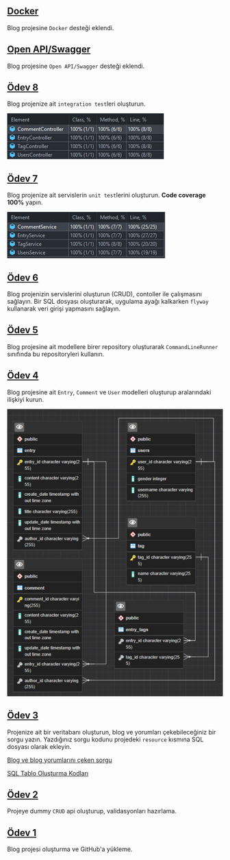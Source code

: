## [Docker](https://github.com/Folksdev-camp/folksdev-aoserdardemirkol/commit/4bbdf0fb7809a7410a808149b894cc3b58547287)

Blog projesine `Docker` desteği eklendi.

## [Open API/Swagger](https://github.com/Folksdev-camp/folksdev-aoserdardemirkol/commit/c72ff559c481bd27ba92ca1dad9122f83517e138)

Blog projesine `Open API/Swagger` desteği eklendi.

## [Ödev 8](https://github.com/Folksdev-camp/folksdev-aoserdardemirkol/commit/e3a4be4f42e6f2299fce5523be05c543b4d029a6)

Blog projenize ait `integration test`leri oluşturun.

[![](./img/Integration%20Test.png "FolksDev & Kod Gemisi")](https://github.com/aoserdardemirkol/)

## [Ödev 7](https://github.com/Folksdev-camp/folksdev-aoserdardemirkol/commit/98a4986be678a6f3dba0e001ed955466ac4af7f3)

Blog projenize ait servislerin `unit test`lerini oluşturun. **Code coverage 100%** yapın.

[![](./img/JUnit%20Test.png "FolksDev & Kod Gemisi")](https://github.com/aoserdardemirkol/)

## [Ödev 6](https://github.com/Folksdev-camp/folksdev-aoserdardemirkol/commit/5e28fd9c04b26a9ad1f426627156d173fa4694fb)

Blog projenizin servislerini oluşturun (CRUD), contoller ile çalışmasını sağlayın. Bir SQL dosyası oluşturarak, uygulama
ayağı kalkarken `flyway` kullanarak veri girişi yapmasını sağlayın.

## [Ödev 5](https://github.com/Folksdev-camp/folksdev-aoserdardemirkol/commit/5e2569654cc36a518e7e12748665a4f75f7c1743)

Blog projesine ait modellere birer repository oluşturarak `CommandLineRunner` sınıfında bu repositoryleri kullanın.

## [Ödev 4](https://github.com/Folksdev-camp/folksdev-aoserdardemirkol/commit/c2238f3219a9e3b2824006ad7534268072f65652)

Blog projesine ait `Entry`, `Comment` ve `User` modelleri oluşturup aralarındaki ilişkiyi kurun.

[![](./img/ERD.png "Odev 4 DB İlişki Diagramı")](https://github.com/aoserdardemirkol/)

## [Ödev 3](https://github.com/Folksdev-camp/folksdev-aoserdardemirkol/commit/7ab529f3ef4fe0c3b5c27c857994ca9d6d0f9d27)

Projenize ait bir veritabanı oluşturun, blog ve yorumları çekebileceğiniz bir sorgu yazın. Yazdığınız sorgu kodunu
projedeki `resource` kısmına SQL dosyası olarak ekleyin.

[Blog ve blog yorumlarını çeken sorgu](https://github.com/Folksdev-camp/folksdev-aoserdardemirkol/blob/main/src/main/resources/odev3_dbDump.sql)

[SQL Tablo Oluşturma Kodları](https://github.com/Folksdev-camp/folksdev-aoserdardemirkol/blob/main/src/main/resources/blogDump.sql)

## [Ödev 2](https://github.com/Folksdev-camp/folksdev-aoserdardemirkol/commit/639b5e3aa374d7718c66ca9a464919d07cec62d1)

Projeye dummy `CRUD` api oluşturup, validasyonları hazırlama.

## [Ödev 1](https://github.com/Folksdev-camp/folksdev-aoserdardemirkol/commit/50b139c1abc1ab1fb89f9c36ee723ae63785118b)

Blog projesi oluşturma ve GitHub'a yükleme.
